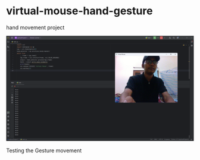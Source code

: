 # virtual-mouse-hand-gesture
hand movement project

![Virtual Mouse Demo](Screenshot%20(102).png)

Testing the Gesture movement 


